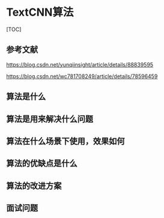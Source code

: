 # TextCNN算法

[TOC]

## 参考文献

https://blog.csdn.net/yunqiinsight/article/details/88839595

https://blog.csdn.net/wc781708249/article/details/78596459

## 算法是什么

## 算法是用来解决什么问题

## 算法在什么场景下使用，效果如何

## 算法的优缺点是什么

## 算法的改进方案

## 面试问题